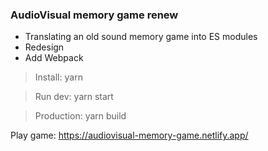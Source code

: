 ### AudioVisual memory game renew

- Translating an old sound memory game into ES modules
- Redesign
- Add Webpack

> Install: yarn

> Run dev: yarn start

> Production: yarn build

Play game: https://audiovisual-memory-game.netlify.app/
